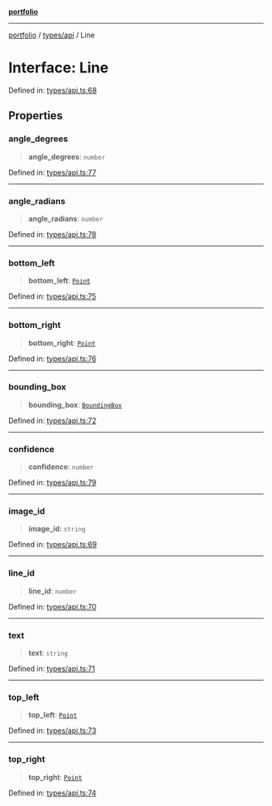 [**portfolio**](../../../README.md)

***

[portfolio](../../../modules.md) / [types/api](../README.md) / Line

# Interface: Line

Defined in: [types/api.ts:68](https://github.com/tnorlund/Portfolio/blob/9c9698a46edd2af80f8449d49e1036b62ece5d10/portfolio/types/api.ts#L68)

## Properties

### angle\_degrees

> **angle\_degrees**: `number`

Defined in: [types/api.ts:77](https://github.com/tnorlund/Portfolio/blob/9c9698a46edd2af80f8449d49e1036b62ece5d10/portfolio/types/api.ts#L77)

***

### angle\_radians

> **angle\_radians**: `number`

Defined in: [types/api.ts:78](https://github.com/tnorlund/Portfolio/blob/9c9698a46edd2af80f8449d49e1036b62ece5d10/portfolio/types/api.ts#L78)

***

### bottom\_left

> **bottom\_left**: [`Point`](Point.md)

Defined in: [types/api.ts:75](https://github.com/tnorlund/Portfolio/blob/9c9698a46edd2af80f8449d49e1036b62ece5d10/portfolio/types/api.ts#L75)

***

### bottom\_right

> **bottom\_right**: [`Point`](Point.md)

Defined in: [types/api.ts:76](https://github.com/tnorlund/Portfolio/blob/9c9698a46edd2af80f8449d49e1036b62ece5d10/portfolio/types/api.ts#L76)

***

### bounding\_box

> **bounding\_box**: [`BoundingBox`](BoundingBox.md)

Defined in: [types/api.ts:72](https://github.com/tnorlund/Portfolio/blob/9c9698a46edd2af80f8449d49e1036b62ece5d10/portfolio/types/api.ts#L72)

***

### confidence

> **confidence**: `number`

Defined in: [types/api.ts:79](https://github.com/tnorlund/Portfolio/blob/9c9698a46edd2af80f8449d49e1036b62ece5d10/portfolio/types/api.ts#L79)

***

### image\_id

> **image\_id**: `string`

Defined in: [types/api.ts:69](https://github.com/tnorlund/Portfolio/blob/9c9698a46edd2af80f8449d49e1036b62ece5d10/portfolio/types/api.ts#L69)

***

### line\_id

> **line\_id**: `number`

Defined in: [types/api.ts:70](https://github.com/tnorlund/Portfolio/blob/9c9698a46edd2af80f8449d49e1036b62ece5d10/portfolio/types/api.ts#L70)

***

### text

> **text**: `string`

Defined in: [types/api.ts:71](https://github.com/tnorlund/Portfolio/blob/9c9698a46edd2af80f8449d49e1036b62ece5d10/portfolio/types/api.ts#L71)

***

### top\_left

> **top\_left**: [`Point`](Point.md)

Defined in: [types/api.ts:73](https://github.com/tnorlund/Portfolio/blob/9c9698a46edd2af80f8449d49e1036b62ece5d10/portfolio/types/api.ts#L73)

***

### top\_right

> **top\_right**: [`Point`](Point.md)

Defined in: [types/api.ts:74](https://github.com/tnorlund/Portfolio/blob/9c9698a46edd2af80f8449d49e1036b62ece5d10/portfolio/types/api.ts#L74)
